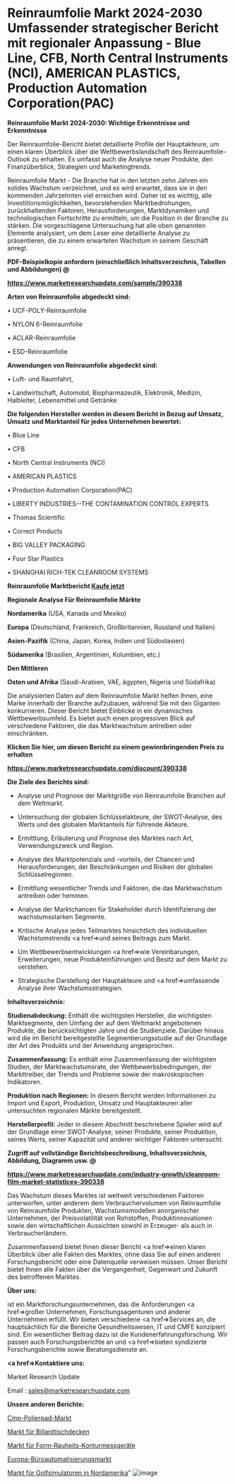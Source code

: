# Reinraumfolie Markt 2024-2030 Umfassender strategischer Bericht mit regionaler Anpassung - Blue Line, CFB, North Central Instruments (NCI), AMERICAN PLASTICS, Production Automation Corporation(PAC)

<strong>Reinraumfolie Markt 2024-2030: Wichtige Erkenntnisse und Erkenntnisse</strong>

Der Reinraumfolie-Bericht bietet detaillierte Profile der Hauptakteure, um einen klaren Überblick über die Wettbewerbslandschaft des Reinraumfolie-Outlook zu erhalten. Es umfasst auch die Analyse neuer Produkte, den Finanzüberblick, Strategien und Marketingtrends.

Reinraumfolie Markt - Die Branche hat in den letzten zehn Jahren ein solides Wachstum verzeichnet, und es wird erwartet, dass sie in den kommenden Jahrzehnten viel erreichen wird. Daher ist es wichtig, alle Investitionsmöglichkeiten, bevorstehenden Marktbedrohungen, zurückhaltenden Faktoren, Herausforderungen, Marktdynamiken und technologischen Fortschritte zu ermitteln, um die Position in der Branche zu stärken. Die vorgeschlagene Untersuchung hat alle oben genannten Elemente analysiert, um dem Leser eine detaillierte Analyse zu präsentieren, die zu einem erwarteten Wachstum in seinem Geschäft anregt.



<strong><b>PDF-Beispielkopie anfordern (einschließlich Inhaltsverzeichnis, Tabellen und Abbildungen) @ </b></strong>

<strong><a href=https://www.marketresearchupdate.com/sample/390338>

<strong>https://www.marketresearchupdate.com/sample/390338</u></a></strong></strong>



<strong>Arten von Reinraumfolie abgedeckt sind:</strong>

• UCF-POLY-Reinraumfolie

• NYLON 6-Reinraumfolie

• ACLAR-Reinraumfolie

• ESD-Reinraumfolie



<strong>Anwendungen von Reinraumfolie abgedeckt sind:</strong>

• Luft- und Raumfahrt,

• Landwirtschaft, Automobil, Biopharmazeutik, Elektronik, Medizin, Halbleiter, Lebensmittel und Getränke



<strong>Die folgenden Hersteller werden in diesem Bericht in Bezug auf Umsatz, Umsatz und Marktanteil für jedes Unternehmen bewertet:</strong>

• Blue Line

• CFB

• North Central Instruments (NCI)

• AMERICAN PLASTICS

• Production Automation Corporation(PAC)

• LIBERTY INDUSTRIES--THE CONTAMINATION CONTROL EXPERTS

• Thomas Scientific

• Correct Products

• BIG VALLEY PACKAGING

• Four Star Plastics

• SHANGHAI RICH-TEK CLEANROOM SYSTEMS



<strong>Reinraumfolie Marktbericht <a href=https://www.marketresearchupdate.com/buynow/390338>Kaufe jetzt</a></strong>



<strong>Regionale Analyse Für Reinraumfolie Märkte</strong>



<strong>Nordamerika</strong> (USA, Kanada und Mexiko)



<strong>Europa</strong> (Deutschland, Frankreich, Großbritannien, Russland und Italien)



<strong>Asien-Pazifik</strong> (China, Japan, Korea, Indien und Südostasien)



<strong>Südamerika</strong> (Brasilien, Argentinien, Kolumbien, etc.)



<strong>Den Mittleren</strong> 

<strong>Osten und Afrika</strong> (Saudi-Arabien, VAE, ägypten, Nigeria und Südafrika)

Die analysierten Daten auf dem Reinraumfolie Markt helfen Ihnen, eine Marke innerhalb der Branche aufzubauen, während Sie mit den Giganten konkurrieren. Dieser Bericht bietet Einblicke in ein dynamisches Wettbewerbsumfeld. Es bietet auch einen progressiven Blick auf verschiedene Faktoren, die das Marktwachstum antreiben oder einschränken.



<strong>Klicken Sie hier, um diesen Bericht zu einem gewinnbringenden Preis zu erhalten
</strong>

<strong><a href=https://www.marketresearchupdate.com/discount/390338>https://www.marketresearchupdate.com/discount/390338</b></u></strong></a>



<strong>Die Ziele des Berichts sind:</strong>

- Analyse und Prognose der Marktgröße von Reinraumfolie Branchen auf dem Weltmarkt.

- Untersuchung der globalen Schlüsselakteure, der SWOT-Analyse, des Werts und des globalen Marktanteils für führende Akteure.

- Ermittlung, Erläuterung und Prognose des Marktes nach Art, Verwendungszweck und Region.

- Analyse des Marktpotenzials und -vorteils, der Chancen und Herausforderungen, der Beschränkungen und Risiken der globalen Schlüsselregionen.

- Ermittlung wesentlicher Trends und Faktoren, die das Marktwachstum antreiben oder hemmen.

- Analyse der Marktchancen für Stakeholder durch Identifizierung der wachstumsstarken Segmente.

- Kritische Analyse jedes Teilmarktes hinsichtlich des individuellen Wachstumstrends <a href=>und</a> seines Beitrags zum Markt.

- Um Wettbewerbsentwicklungen <a href=>wie</a> Vereinbarungen, Erweiterungen, neue Produkteinführungen und Besitz auf dem Markt zu verstehen.

- Strategische Darstellung der Hauptakteure und <a href=>umfas</a>sende Analyse ihrer Wachstumsstrategien.



<strong>Inhaltsverzeichnis:</strong>



<strong>Studienabdeckung:</strong> Enthält die wichtigsten Hersteller, die wichtigsten Marktsegmente, den Umfang der auf dem Weltmarkt angebotenen Produkte, die berücksichtigten Jahre und die Studienziele. Darüber hinaus wird die im Bericht bereitgestellte Segmentierungsstudie auf der Grundlage der Art des Produkts und der Anwendung angesprochen.



<strong>Zusammenfassung:</strong> Es enthält eine Zusammenfassung der wichtigsten Studien, der Marktwachstumsrate, der Wettbewerbsbedingungen, der Markttreiber, der Trends und Probleme sowie der makroskopischen Indikatoren.



<strong>Produktion nach Regionen:</strong> In diesem Bericht werden Informationen zu Import und Export, Produktion, Umsatz und Hauptakteuren aller untersuchten regionalen Märkte bereitgestellt.



<strong>Herstellerprofil:</strong> Jeder in diesem Abschnitt beschriebene Spieler wird auf der Grundlage einer SWOT-Analyse, seiner Produkte, seiner Produktion, seines Werts, seiner Kapazität und anderer wichtiger Faktoren untersucht.



<strong><b>Zugriff auf vollständige Berichtsbeschreibung, Inhaltsverzeichnis, Abbildung, Diagramm usw. @ </b></strong>

<strong><a href=https://www.marketresearchupdate.com/industry-growth/cleanroom-film-market-statistices-390338>https://www.marketresearchupdate.com/industry-growth/cleanroom-film-market-statistices-390338</a></strong>

Das Wachstum dieses Marktes ist weltweit verschiedenen Faktoren unterworfen, unter anderem dem Verbrauchervolumen von Reinraumfolie von Reinraumfolie Produkten, Wachstumsmodellen anorganischer Unternehmen, der Preisvolatilität von Rohstoffen, Produktinnovationen sowie den wirtschaftlichen Aussichten sowohl in Erzeuger- als auch in Verbraucherländern.

Zusammenfassend bietet Ihnen dieser Bericht <a href=>einen</a> klaren Überblick über alle Fakten des Marktes, ohne dass Sie auf einen anderen Forschungsbericht oder eine Datenquelle verweisen müssen. Unser Bericht bietet Ihnen alle Fakten über die Vergangenheit, Gegenwart und Zukunft des betroffenen Marktes.



<strong>Über uns:</strong>

 ist ein Marktforschungsunternehmen, das die Anforderungen <a href=>großer</a> Unternehmen, Forschungsagenturen und anderer Unternehmen erfüllt. Wir bieten verschiedene <a href=>Services</a> an, die hauptsächlich für die Bereiche Gesundheitswesen, IT und CMFE konzipiert sind. Ein wesentlicher Beitrag dazu ist die Kundenerfahrungsforschung. Wir passen auch Forschungsberichte an und <a href=>bieten</a> syndizierte Forschungsberichte sowie Beratungsdienste an.



<strong><a href=>Kontaktiere uns:</a></strong>

Market Research Update

Email : sales@marketresearchupdate.com



<strong>Unsere anderen Berichte:</strong>

<a href=https://www.linkedin.com/pulse/cmp-polishing-pad-market-has-huge-demand-worldwide>Cmp-Polierpad-Markt</a>

<a href=https://www.linkedin.com/pulse/pool-table-blanket-market-2023-top-key-players>Markt für Billardtischdecken</a>

<a href=https://www.linkedin.com/pulse/form-roughness-contour-measuring-machine-market-1f>Markt für Form-Rauheits-Konturmessgeräte</a>

<a href=https://www.linkedin.com/pulse/europe-office-automation-market-2030>Europa-Büroautomatisierungsmarkt</a>

<a href=https://www.linkedin.com/pulse/north-america-golf-simulators-market-2023-current>Markt für Golfsimulatoren in Nordamerika</a>"
![image](https://github.com/Gayatrikarjule/Market-Analysis-361/assets/97346546/ec0114dc-7897-4f21-b853-d78d0e68447c)
